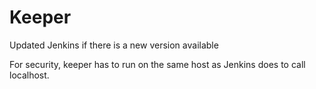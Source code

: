 # Keeper

Updated Jenkins if there is a new version available

For security, keeper has to run on the same host as Jenkins does to call localhost.